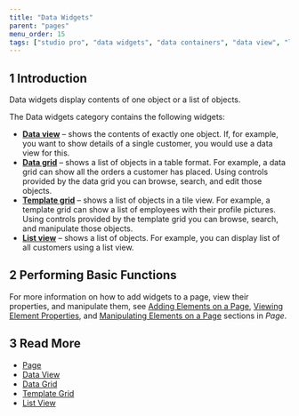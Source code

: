 ```yaml
---
title: "Data Widgets"
parent: "pages"
menu_order: 15
tags: ["studio pro", "data widgets", "data containers", "data view", "list view", "data grid"]
---
```


## 1 Introduction

Data widgets display contents of one object or a list of objects. 

The Data widgets category contains the following widgets:

* **[Data view](data-view)** – shows the contents of exactly one object. If, for example, you want to show details of a single customer, you would use a data view for this. 
* **[Data grid](data-grid)** – shows a list of objects in a table format. For example, a data grid can show all the orders a customer has placed. Using controls provided by the data grid you can browse, search, and edit those objects.
* **[Template grid](template-grid)** – shows a list of objects in a tile view. For example, a template grid can show a list of employees with their profile pictures. Using controls provided by the template grid you can browse, search, and manipulate those objects.
* **[List view](list-view)** – shows a list of objects. For example, you can display list of all customers using a list view. 

## 2 Performing Basic Functions

For more information on how to add widgets to a page, view their properties, and manipulate them, see [Adding Elements on a Page](page#add-elements), [Viewing Element Properties](page#view-properties), and [Manipulating Elements on a Page](page#manipulate-elements) sections in *Page*.

## 3 Read More

* [Page](page)
* [Data View](data-view)
* [Data Grid](data-grid)
* [Template Grid](template-grid)
* [List View](list-view)